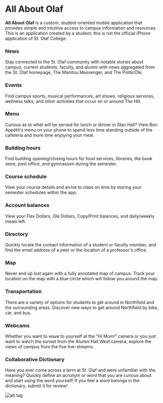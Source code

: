 All About Olaf
==============

__All About Olaf__ is a custom, student-oriented mobile application that provides simple and intuitive access to campus information and resources. This is an application created by a student; this is not the official iPhone application of St. Olaf College.

### News
Stay connected to the St. Olaf community with notable stories about campus, current students, faculty, and alumni with news aggregated from the St. Olaf homepage, The Manitou Messenger, and The PoliticOle. 

### Events
Find campus sports, musical performances, art shows, religious services, wellness talks, and other activities that occur on or around The Hill.

### Menu
Curious as to what will be served for lunch or dinner in Stav Hall? View Bon Appétit's menu on your phone to spend less time standing outside of the cafeteria and more time enjoying your meal.

### Building hours
Find building opening/closing hours for food services, libraries, the book store, post office, and gymnasium during the semester.

### Course schedule
View your course details and arrive to class on time by storing your semester schedules within the app. 

### Account balances
View your Flex Dollars, Ole Dollars, Copy/Print balances, and daily/weekly meals left.

### Directory
Quickly locate the contact information of a student or faculty member, and find the email address of a peer or the location of a professor's office.

### Map
Never end up lost again with a fully annotated map of campus. Track your location on the map with a blue circle which will follow you around the map. 

### Transportation
There are a variety of options for students to get around in Northfield and the surrounding areas. Discover new ways to get around Northfield by bike, car, and bus.

### Webcams
Whether you want to wave to yourself at the "Hi Mom!" camera or you just want to watch the sunset from the Alumni Hall West camera, explore the views of campus from the five live-streams.

### Collaborative Dictionary
Have you ever come across a term at St. Olaf and were unfamiliar with the meaning? Quickly define an acronym or word that you are curious about and start using the word yourself! If you feel a word belongs in the dictionary, submit it for review!

![alt tag](http://www.drewvolz.com/all-about-olaf/img/home.png)
